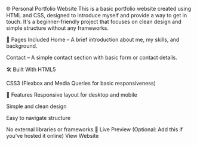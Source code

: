 🌐 Personal Portfolio Website
This is a basic portfolio website created using HTML and CSS, designed to introduce myself and provide a way to get in touch. It's a beginner-friendly project that focuses on clean design and simple structure without any frameworks.

📄 Pages Included
Home – A brief introduction about me, my skills, and background.

Contact – A simple contact section with basic form or contact details.

🛠️ Built With
HTML5

CSS3 (Flexbox and Media Queries for basic responsiveness)

🎯 Features
Responsive layout for desktop and mobile

Simple and clean design

Easy to navigate structure

No external libraries or frameworks
📂 Live Preview
(Optional: Add this if you've hosted it online)
View Website
